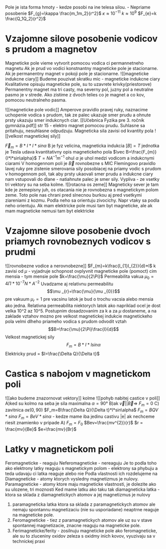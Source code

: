 Pole je ista forma hmoty - kedze posobi na ine telesa silou. - Nepriame posobenie
$F_{g}=\kappa \frac{m_1m_2}{r^2}$
$\kappa \approx 10^{-11}$
$k \approx 10^{9}$
$F_{e}=k \frac{Q_1Q_2}{r^2}$
# Vzajomne silove posobenie vodicov s prudom a magnetov
Magneticke pole vieme vytvorit pomocou vodica ci permannetneho magnetu
Ak je prud vo vodici konstnantny magneticke pole je stacionarne.
Ak je permanentny magnet v pokoji pole je stacionarne.
![[magneticke indukcne ciary]]
Budeme pouzivat skratku mic - magneticke indukcne ciary
Kvalitativne opisuju magneticke pole, su to uzavrete krivky(priestorove)
Permanentny magnet ma tri casty, ma severny pol, juzny pol a neutralne pasmo je v strede.
Ako zistime z dvoch telies co je magnet a co kov, pomocou neutralneho pasma.

![[magneticke pole vodic]]
Amperove pravidlo pravej ruky, naznacime uchopenie vodica s prudom, tak ze palec ukazuje smer prudu a ohnute prsty ukazuju smer indukcnych ciar.
[[Učebnica Fyzika pre 3. ročník gymnázia.pdf]] str 15 - elektro magnet pomocou prudu.
Suhlasne sa pritahuju, nesuhlasne odpudzuju.
Magneticka sila zavisi od kvantity pola
![[velkost magnetickej sily]]

$\vec F_m=B*I*l*sin\alpha$
B je fyz velicina, magneticka indukcia
$[B] = T$ jednotka je Tesla
udava kvantitativny opis magnetickeho pola
$\vec B=\frac{F_{m}}{I*l*sin\alpha}$
$T=NA^{-1}m^{-1}$
ohul $\alpha$ je uhol medzi vodicom a indukcnymi ciarami
V homogennom poli je $\vec B$ rovnobezne s MIC
Flemingovo pravidlo lavej ruky pre zistenie smerovania sily posobiacej na priamy vodic s prudom v homogennom poli, tak aby prsty ukaovali smer prudu a indukcne ciary nam vstupovali do dlane - natiahnute palec je smer sily.
Vypliva - ze vsetky tri vektory su na seba kolme.
![[rotacna os zeme]]
Magneticky sever je tam kde je zemepisny juh, os otacania nie je rovnobezna s magnetickym polom zeme.
Toto pole nas chrani pred slnecnou burkou aj pred vsetkymi ziareniami z kozmu. Podla neho sa orientuju zivocichy. Napr vtaky sa podla neho orientuju.
Ak mam elektricke pole musi tam byt magneticke, ale ak mam magneticke nemusi tam byt elektricke
# Vzajomne silove posobenie dvoch priamych rovnobeznych vodicov s prudmi
![[rovnobezne vodice a nerovnobezne]]
$F_{m}=k\frac{I_{1}I_{2}}{d}*l$
k zavisi od
$\mu$ - vyjadruje schopnost ovplyvnit magneticke pole (pomoct) cim mensia - tym mensie pole
$k=\frac{\mu}{2\Pi}$
Permeabilita vakua $\mu _{0}=4\Pi *10^{-7}N*A^{-2}$
Uvadzame aj relativnu permeabilitu
$$\mu _{r}=\frac{\mu}{\mu _{0}}$$
pre vakuum $\mu _r=1$
pre vacsinu latok je bud o trochu vacsia alebo mensia ako jedna. Relativna permeabilita niektorych latok ako napriklad ocel je dost velka 10^2 az 10^5.
Postupnim dosadzovanim za k a za $\mu$ dostaneme, a na zaklade vztahov mozno pre velkost magnetickej indukcie magnetickeho pola velmi dlheho priameho vodica s prudom odvodit vztah
$$B=\frac{\mu}{2\Pi}\frac{I}{d}$$
Velkost magnetickej sily
$$F_m=B*I*lsin\alpha$$
Elektricky prud = $I=\frac{\Delta Q}{\Delta t}$
# Castica s nabojom v magnetickom poli
![[ako budeme znazornovat vektory]]
kolme
![[pohyb nabitej castice v poli]]
A)ked su kolmo na seba je sila maximalna $\alpha = 90°$
B)ak $\vec v || \vec B$=> $F_m=0$ 
C) zavitnica $\alpha \epsilon (0,90)$
$F_m=B\frac{\Delta Q}{\Delta t}*l*sin\alpha$
$F_m=BQV*sin\alpha$
$F_m=BeV*sin\alpha$ - kedze mame iba jedinu castivu |e| ak nechceme riesit znamienko
v pripade A) $F_m=F_0$
$Bev=\frac{mv^{2}}{r}$
$r = \frac{mv}{Be}$
$e=\frac{mv}{Br}$
# Latky v magnetickom poli
Feromagneticke - reaguju
Neferomagneticke - nereaguju
Je to podla toho ako elektrony latky reaguju s magnetickym polom - elektrony sa phybuju a teda udavaju ci latka reaguje alebo nie
Podla vlastnosti ich rozdelujeme na Diamagneticke - atomy ktorych vysledny magnetizmus je nulovy.
Paramagneticke - atomy ktore maju magneticke vlastnosti, je dolezite ako su ulozene, tri moznosti
Ked mame latku ako taku tak diamagneticka latka - ktora sa sklada z diamagnetickych atomov a jej magnetizmus je nulovy
1. paramagneticka latka ktora sa sklada z paramagnetickych atomov ale nemaju spontannu magnetizaciu (nie su usporiadane) neaptrne reaguje na magneticke pole. 
2. Feromagneticke - tiez z paramagnetickych atomov ale uz su v stave spontannej magnetizacie, znacne reaguju na magneticke pole. 
3. Ferimagneticke/ferity - zosilnuju magneticke pole ako feromagneticke, ale su to zluceniny oxidov zeleza s oxidmy inich kovov, vyuzivaju sa v technickej praxi

